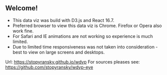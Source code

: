 ## Welcome!

- This data viz was build with D3.js and React 16.7.
- Preferred browser to view this data viz is Chrome. Firefox or Opera also work fine.
- For Safari and IE animations are not working so experience is much limited.
- Due to limited time responsiveness was not taken into consideration - best to view on large screens and desktops.

Url: https://stopyransky.github.io/wdvp
For sources pleases see: https://github.com/stopyransky/wdvp-eye
